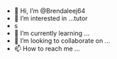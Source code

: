 - 👋 Hi, I’m @Brendaleej64
- 👀 I’m interested in ...tutor
- s
- 🌱 I’m currently learning ...
- 💞️ I’m looking to collaborate on ...
- 📫 How to reach me ...

<!---
Brendaleej64/Brendaleej64 is a ✨ special ✨ repository because its `README.md` (this file) appears on your GitHub profile.
You can click the Preview link to take a look at your changes.
--->
